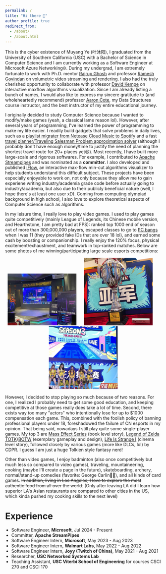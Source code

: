 ```yaml
---
permalink: /
title: "Hi there 👋"
author_profile: true
redirect_from: 
  - /about/
  - /about.html
---
```


This is the cyber existence of Muyang Ye (叶沐阳), I graduated from the University of Southern California (USC) with a Bachelor of Science in Computer Science and I am currently working as a Software Engineer at Microsoft Azure Networking🌐. During my undergrad, I am extremely fortunate to work with Ph.D. mentor [Rajrup Ghosh](https://nsl.usc.edu/people/rajrup-ghosh/) and professor [Ramesh Govindan](https://govindan.usc.edu/) on volumetric video streaming and rendering. I also had the truly cherished opportunity to collaborate with professor [David Kempe](https://www.david-kempe.com/) on interactive maxflow algorithms visualization. Since I am already listing a bunch of names, I would also like to express my sincere gratitude to (and wholeheartedly recommend) professor [Aaron Cote](https://viterbi-web.usc.edu/~aaroncot/), my Data Structures course instructor, and the best instructor of my entire educational journey.

I originally decided to study Computer Science because I wanted to modify/make games (yeah, a classical lame reason lol). However, after several years of programming, I've learned the power of programming to make my life easier. I readily build gadgets that solve problems in daily lives, such as a [playlist migrater from Netease Cloud Music to Spotify](https://github.com/muyangye/Netease_To_Spotify) and a fast [travel planner/Traveling Salesman Problem approximation solver](https://github.com/muyangye/Traveling_Salesman_Solver_Google_Maps) (although I probably don't have enough money/time to justify the need of planning the shortest travel route for 20+ places yet😆). Most recently, I have built more large-scale and rigorous softwares. For example, I contributed to [Apache Streampipes](https://github.com/apache/streampipes) and was nominated as a **committer**. I also developed and published [iFlow](https://github.com/Maxflow-Visualization/iFlow), an interactive max-flow min-cut algorithms visualizer to help students understand this difficult subject. These projects have been especially enjoyable to work on, not only because they allow me to gain experiene writing industry/academia grade code before actually going to industry/academia, but also due to their publicly beneficial nature (well, I hope there's at least one user xD). Coming from computing olympiad background in high school, I also love to explore theoretical aspects of Computer Science such as algorithms.

In my leisure time, I really love to play video games. I used to play games quite competitively (mainly League of Legends, its Chinese mobile version, and Hearthstone, I am pretty bad at FPS): ranked top 1000 end of season out of more than 300,000,000 players, escaped classes to go to [PC bangs](https://en.wikipedia.org/wiki/PC_bang) when I was 11 (they provided fake IDs that are over 18 lol), and earned some cash by boosting or companionship. I really enjoy the 120% focus, physical excitement/exhaustment, and teamwork in top-ranked matches. Below are some photos of me winning/participating large scale esports competitions:

<p align="center">
  <img src="/images/games/1.jpg" width="222" style="margin-right: 20px;"/>
  <img src="/images/games/2.jpg" width="222" style="margin-right: 20px;"/>
  <img src="/images/games/3.jpg" width="222"/>
</p>

However, I decided to stop playing so much because of two reasons. For one, I realized I probably need to get some good education, and keeping competitive at those games really does take a lot of time. Second, there exists way too many "actors" who intentionally lose for up to $1000 compensation each game. This, combined with the foolish policy of banning professional players under 18, foreshadowed the failure of CN esports in my opinion. That being said, nowadays I still play quite some single-player games. My top 3 are [Mass Effect Series](https://store.steampowered.com/app/1328670/Mass_Effect_Legendary_Edition/) (book level story), [Legend of Zelda TOTK](https://www.nintendo.com/us/store/products/the-legend-of-zelda-tears-of-the-kingdom-switch/?srsltid=AfmBOopkBTHvjPWd0TeLtKRIUOv1NKYOZyIm6d720jr4jIsJlZUasQlQ)/[BOTW](https://www.nintendo.com/us/store/products/the-legend-of-zelda-breath-of-the-wild-switch/) (exemplary gameplay and design), [Life Is Strange I](https://store.steampowered.com/app/319630/Life_is_Strange__Episode_1/) (cinema level story), followed closely by various games (more like DLCs, lol) by CDPR. I guess I am just a huge Tolkien style fantasy nerd!

Other than video games, I enjoy badminton (also once competitively but much less so compared to video games), traveling, mountaineering, cooking (maybe I'll create a page in the future), skateboarding, archery, normal/stand-up comedies (favorite: George Carlin👨‍🦳), and all kinds of card games. <del>In addition, living in Los Angeles, I love to explore the most authentic food from all over the world.</del> (Only after leaving LA did I learn how superior LA's Asian restaurants are compared to other cities in the US, which kinda pushed my cooking skills to the next level)

Experience
======
<ul style="padding-left: 20px">
  <li>Software Engineer, <strong>Microsoft</strong>, Jul 2024 - Present</li>
  <li>Committer, <strong>Apache StreamPipes</strong></li>
  <li>Software Engineer Intern, <strong>Microsoft</strong>, May 2023 - Aug 2023</li>
  <li>Software Engineer Intern, <strong>Walmart Labs</strong>, May 2022 - Aug 2022</li>
  <li>Software Engineer Intern, <strong>Joyy (Twitch of China)</strong>, May 2021 - Aug 2021</li>
  <li>Researcher, <strong>USC Networked Systems Lab</strong></li>
  <li>Teaching Assistant, <strong>USC Viterbi School of Engineering</strong> for courses CSCI 270 and CSCI 170</li>
</ul>